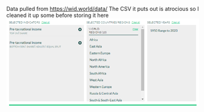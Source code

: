Data pulled from https://wid.world/data/
The CSV it puts out is atrocious so I cleaned it up some before storing it here
![image](./wid-pni-config-ref.png)
